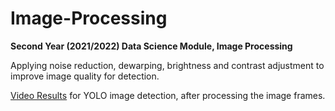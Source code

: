 # Image-Processing
**Second Year (2021/2022) Data Science Module, Image Processing**

Applying noise reduction, dewarping, brightness and contrast adjustment to improve image quality for detection.

[Video Results](https://drive.google.com/file/d/1dwjY8TW-c7jL7cYnjfWQb1VD-LQkdmTH/view?usp=drive_link) for YOLO image detection, after processing the image frames.
